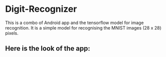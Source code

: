 # Digit-Recognizer
This is a combo of Android app and the tensorflow model for image recognition.
It is a simple model for recognising the MNIST images (28 x 28) pixels. 

## Here is the look of the app:
